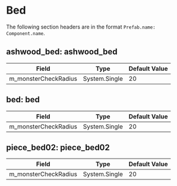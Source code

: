 # Bed

The following section headers are in the format `Prefab.name: Component.name`.

## ashwood_bed: ashwood_bed

|Field|Type|Default Value|
|-----|----|-------------|
|m_monsterCheckRadius|System.Single|20|

## bed: bed

|Field|Type|Default Value|
|-----|----|-------------|
|m_monsterCheckRadius|System.Single|20|

## piece_bed02: piece_bed02

|Field|Type|Default Value|
|-----|----|-------------|
|m_monsterCheckRadius|System.Single|20|

